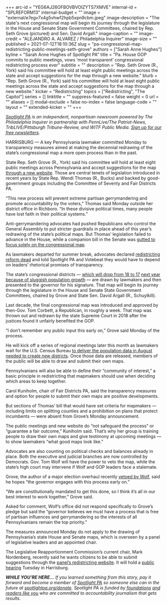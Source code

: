 +++
arc-id = "YEG6AJ26OFBOVBVOIZYTS7XMVE"
internal-id = "SPLREFORM13"
internal-budget = ""
image = "external/e7egv7x4g5vhwf2hpb5xpn9cbm.jpeg"
image-description = "The state's next congressional map will begin its journey through the legislature in the House and Senate State Government Committees, chaired by Rep. Seth Grove (pictured) and Sen. David Argall."
image-caption = ""
image-credit = "ALEJANDRO A. ALVAREZ / Philadelphia Inquirer"
image-size = ""
published = 2021-07-12T18:10:36Z
slug = "pa-congressional-map-redistricting-public-meetings-seth-grove"
authors = ["Sarah Anne Hughes"]
byline = "Sarah Anne Hughes of Spotlight PA"
title = "Pa. House GOP commits to public meetings, vows ‘most transparent’ congressional redistricting process ever"
subtitle = ""
description = "Rep. Seth Grove (R., York) said his committee will hold at least eight public meetings across the state and accept suggestions for the map through a new website."
blurb = "Rep. Seth Grove (R., York) said his committee will hold at least eight public meetings across the state and accept suggestions for the map through a new website."
kicker = "Redistricting"
topics = ["Redistricting", "The Capitol"]
series = []
linktitle = ""
suppress-featured = false
weight = 0
url = ""
aliases = []
modal-exclude = false
no-index = false
language-code = ""
layout = ""
extended-kicker = ""
+++

<a href="https://www.spotlightpa.org/"><i>Spotlight PA</i></a><i> is an independent, nonpartisan newsroom powered by The Philadelphia Inquirer in partnership with PennLive/The Patriot-News, TribLIVE/Pittsburgh Tribune-Review, and WITF Public Media. </i><a href="https://www.spotlightpa.org/newsletters"><i>Sign up for our free newsletters</i></a><i>.</i>

HARRISBURG — A key Pennsylvania<b> </b>lawmaker committed Monday to transparency measures aimed at making the decennial redrawing of the state’s congressional map a more open process than in the past.

State<b> </b>Rep. Seth Grove (R., York) said his committee will hold at least eight public<b> </b>meetings across Pennsylvania and accept suggestions for the map <a href="http://www.paredistricting.com/">through a new website</a>. Those are central tenets of legislation introduced in recent years by State<b> </b>Rep. Wendi Thomas (R., Bucks) and backed by good-government groups including the Committee of Seventy and Fair Districts PA.

“This new process will prevent extreme partisan gerrymandering and promote accountability by the voters,” Thomas said Monday outside her district office in Richboro. “In these divisive political times, many people have lost faith in their political systems.”

<script src="https://www.spotlightpa.org/embed.js" async></script><div data-spl-embed-version="1" data-spl-src="https://www.spotlightpa.org/embeds/newsletter/"></div>

Anti-gerrymandering advocates had pushed Republicans who control the General Assembly to put stricter guardrails in place ahead of this year’s redrawing of the state’s political maps. But Thomas’ legislation failed to advance in the House, while a companion bill in the Senate was <a href="https://www.spotlightpa.org/news/2021/06/pa-redistricting-congressional-legislative-guardrails/">gutted to focus solely on the congressional map</a>.

As lawmakers departed for summer break, advocates declared <a href="https://www.spotlightpa.org/news/2021/07/pa-redistricting-reform-dead-next-steps-2021/">redistricting reform dead</a> and told Spotlight PA and Votebeat they would have to depend on leaders’ rhetorical promises of transparency.

The state’s congressional districts — <a href="https://www.spotlightpa.org/news/2021/04/pa-us-house-seat-congressional-census-announcement-redistricting/">which will drop from 18 to 17</a> <a href="https://www.spotlightpa.org/news/2021/04/pa-us-house-seat-congressional-census-announcement-redistricting/">next year because of sluggish population growth</a> — are drawn by lawmakers and then presented to the governor for his signature. That map will begin its journey through the legislature in the House and Senate State Government Committees, chaired by Grove and State Sen. David Argall (R., Schuylkill).

Last decade, the final congressional map was introduced and approved by then-Gov. Tom Corbett, a Republican, in roughly a week. That map was thrown out and redrawn by the state Supreme Court in 2018 after the justices found it unfairly benefited the GOP.

“I don’t remember any public input this early on,” Grove said Monday of the process.

He will kick off a series of regional meetings later this month as lawmakers wait for the U.S. Census Bureau <a href="https://apnews.com/article/census-2020-courts-government-and-politics-bc46bd098e0d2234cd456d697f14a658">to deliver the population data in August needed to create new districts</a>. Once those data are released, members of the public will be able to draw and submit their own maps.

Pennsylvanians will also be able to define their “community of interest,” a basic principle in redistricting that mapmakers should use when deciding which areas to keep together.

Carol Kuniholm, chair of Fair Districts PA, said the transparency measures and option for people to submit their own maps are positive developments.

But sections of Thomas’ bill that would have set criteria for mapmakers — including limits on splitting counties and a prohibition on plans that protect incumbents — were absent from Grove’s Monday announcement.

The public meetings and new website do “not safeguard the process” or “guarantee a fair outcome,” Kuniholm said. That’s why her group is training people to draw their own maps and give testimony at upcoming meetings — to show lawmakers “what good maps look like.”

Advocates are also counting on political checks and balances already in place. Both the executive and judicial branches are now controlled by Democrats. Gov. Tom Wolf will have the power to veto the map, while the state’s high court may intervene if Wolf and GOP leaders face a stalemate.


<script src="https://www.spotlightpa.org/embed.js" async></script><div data-spl-embed-version="1" data-spl-src="https://www.spotlightpa.org/embeds/donate/?teaser_text=If%20you%20learned%20something%20from%20this%20report%2C%20pay%20it%20forward%20and%20become%20a%20member%20of%20Spotlight%20PA%20so%20someone%20else%20can%20in%20the%20future."></div>

Grove, the author of a major election overhaul recently <a href="https://www.spotlightpa.org/news/2021/06/pa-election-overhaul-voter-id-wolf-veto/">vetoed by Wolf</a>, said he hopes “the governor engages with this process early on.”

“We are constitutionally mandated to get this done, so I think it’s all in our best interest to work together,” Grove said.

Asked for comment, Wolf’s office did not respond specifically to Grove’s pledge but said the “governor believes we must have a process that is free of partisan influences and gerrymandering so the interests of all Pennsylvanians remain the top priority.”

The measures announced Monday do not apply to the drawing of Pennsylvania’s state House and Senate maps, which is overseen by a panel of legislative leaders and an appointed chair.

The Legislative Reapportionment Commission’s current chair, Mark Nordenberg, recently said he wants citizens to be able to submit suggestions through the <a href="https://www.redistricting.state.pa.us/" target="_blank">panel’s redistricting website</a>. It will hold a <a href="https://www.redistricting.state.pa.us/commission/article/1044">public hearing</a> Tuesday in Harrisburg.

<i><b>WHILE YOU’RE HERE...</b></i><i> If you learned something from this story, pay it forward and become a member of </i><a href="https://www.spotlightpa.org/"><i>Spotlight PA</i></a><i> so someone else can in the future at </i><a href="http://spotlightpa.org/donate"><i>spotlightpa.org/donate</i></a><i>. Spotlight PA is funded by</i><a href="https://www.spotlightpa.org/support"><i> foundations</i></a><i> </i><a href="https://www.spotlightpa.org/support"><i>and readers like you</i></a><i> who are committed to accountability journalism that gets results.</i>
